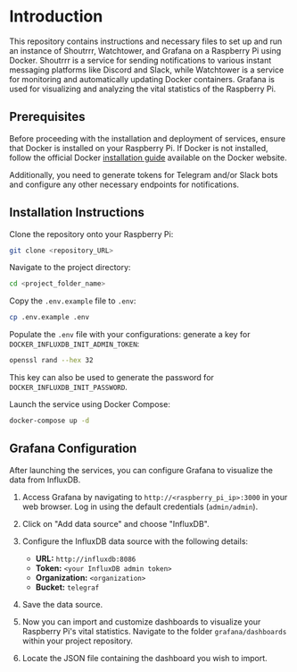 # Introduction

This repository contains instructions and necessary files to set up and run an instance of Shoutrrr, Watchtower, and Grafana on a Raspberry Pi using Docker. Shoutrrr is a service for sending notifications to various instant messaging platforms like Discord and Slack, while Watchtower is a service for monitoring and automatically updating Docker containers. Grafana is used for visualizing and analyzing the vital statistics of the Raspberry Pi.

## Prerequisites

Before proceeding with the installation and deployment of services, ensure that Docker is installed on your Raspberry Pi. If Docker is not installed, follow the official Docker [installation guide](https://docs.docker.com/engine/install/raspberry-pi-os/) available on the Docker website.

Additionally, you need to generate tokens for Telegram and/or Slack bots and configure any other necessary endpoints for notifications.

## Installation Instructions

Clone the repository onto your Raspberry Pi:

```bash
git clone <repository_URL>
```

Navigate to the project directory:

```bash
cd <project_folder_name>
```

Copy the `.env.example` file to `.env`:

```bash
cp .env.example .env
```

Populate the `.env` file with your configurations:
generate a key for `DOCKER_INFLUXDB_INIT_ADMIN_TOKEN`:

```bash
openssl rand --hex 32
```

This key can also be used to generate the password for `DOCKER_INFLUXDB_INIT_PASSWORD`.

Launch the service using Docker Compose:
```bash
docker-compose up -d
```

## Grafana Configuration

After launching the services, you can configure Grafana to visualize the data from InfluxDB.

1. Access Grafana by navigating to `http://<raspberry_pi_ip>:3000` in your web browser. Log in using the default credentials (`admin/admin`).

2. Click on "Add data source" and choose "InfluxDB".

3. Configure the InfluxDB data source with the following details:
   - **URL:** `http://influxdb:8086`
   - **Token:** `<your InfluxDB admin token>`
   - **Organization:** `<organization>`
   - **Bucket:** `telegraf`

4. Save the data source.

5. Now you can import and customize dashboards to visualize your Raspberry Pi's vital statistics.
Navigate to the folder `grafana/dashboards` within your project repository.

7. Locate the JSON file containing the dashboard you wish to import.